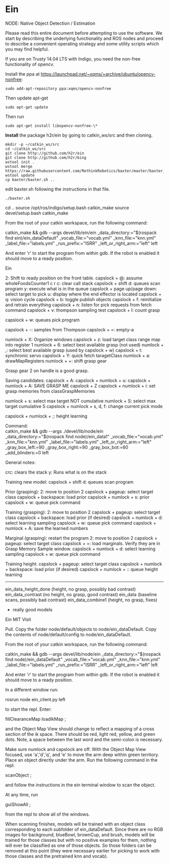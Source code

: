 # Ein
NODE: Native Object Detection / Estimation

Please read this entire document before attempting to use the software. We start
by describing the underlying functionality and ROS nodes and proceed to describe
a convenient operating strategy and some utility scripts which you may find helpful.

If you are on Trusty 14.04 LTS with Indigo, you need the non-free functionality of opencv.

Install the ppa at https://launchpad.net/~xqms/+archive/ubuntu/opencv-nonfree:
```
sudo add-apt-repository ppa:xqms/opencv-nonfree
```
Then update apt-get 
```
sudo apt-get update
```
Then run
```
sudo apt-get install libopencv-nonfree-\*
```

**Install** the package h2r/ein by going to catkin_ws/src and then cloning.
```
mkdir -p ~/catkin_ws/src
cd ~/catkin_ws/src
git clone http://github.com/h2r/ein
git clone http://github.com/h2r/bing
wstool init .
wstool merge https://raw.githubusercontent.com/RethinkRobotics/baxter/master/baxter_sdk.rosinstall
wstool update
cp baxter/baxter.sh ..
```
edit baxter.sh following the instructions in that file.
```
./baxter.sh
```

cd .. 
source /opt/ros/indigo/setup.bash
catkin_make
source devel/setup.bash
catkin_make


From the root of your catkin workspace, run the following command:

catkin_make && gdb --args devel/lib/ein/ein _data_directory:="$(rospack find ein)/ein_dataDefault" _vocab_file:="vocab.yml" _knn_file:="knn.yml" _label_file:="labels.yml" _run_prefix:="ISRR" _left_or_right_arm:="left" left

And enter 'r' to start the program from within gdb. If the robot is enabled it should move to a ready position.
    


Ein

2: Shift to ready position on the front table.
capslock + @: assume wholeFoodsCounter1
c r c: clear call stack
capslock + shift d: queues scan program
y: execute what is in the queue
capslock + page up/page down: select target to pick
u:  display where the end effector is located
capslock + q: vision cycle
capslock + b: toggle publish objects
capslock + f: reinitialize and retrain everything
capslock + n: listen for pick requests from fetch command
capslock + v: thompson sampling test
capslock + I: count grasp

capslock + w: queues pick program

capslock + -: samples from Thompson
capslock + =: empty-a

numlock + X: Organize windows
capslock + z: load target class range map into register 1
numlock + 6: select best available grasp (not used)
numlock + ,: select best available grasp (used by capslock + w)
capslock + t: synchronic servo
capslock + Y: quick fetch taragetClass
numlock + a: drawMapRegisters
numlock + +: shift grasp gear

Grasp gear 2 on handle is a good grasp. 

Saving candidates:
capslock + A:
capslock + numlock + u:
capslock + numlock + A:  SAVE GRASP ME
capslock + Z
capslock + numlock + i: set grasp memories from classGraspMemories

numlock + s: select max target NOT cumulative
numlock + S: select max target cumulative
S
capslock + numlock + s, d, f: change current pick mode

capslock + numlock + ;: height learning


Command:                         
catkin_make && gdb --args ./devel/lib/node/ein  _data_directory:="$(rospack find node)/ein_data1" _vocab_file:="vocab.yml" _knn_file:="knn.yml" _label_file:="labels.yml" _left_or_right_arm:="left" _gray_box_left:=90 _gray_box_right:=90 _gray_box_bot:=60 _add_blinders:=0 left


General notes:

crc:  clears the stack
y:  Runs what is on the stack

Training new model:
capslock + shift d: queues scan program


Prior (grasping):
2: move to position 2
capslock + pageup: select target class
capslock + backspace: load prior 
capslock + numlock + s: prior
capslock + w:  queue pick command


Training (grasping):
2: move to position 2
capslock + pageup: select target class
capslock + backspace: load prior (if desired)
capslock + numlock + d: select learning sampling 
capslock + w:  queue pick command
capslock + numlock + A: save the learned numbers

Marginal (grasping):
restart the program
2: move to position 2
capslock + pageup: select target class
capslock + =: load marginals.  Verify they are in Grasp Memory Sample window.
capslock + numlock + d: select learning sampling 
capslock + w:  queue pick command


Training height:
capslock + pageup: select target class
capslock + numlock + backspace: load prior (if desired)
capslock + numlock + :: queue height learning




**********************************************************************
ein_data_height_done (height, no grasp, possibly bad contrast)
ein_data_contrast (no height, no grasp, good contrast)
ein_data (baseline scans, possibly bad contrast)
ein_data_combine1 (height, no grasp, fixes)
 * really good models








Ein MIT Visit

Pull.
Copy the folder node/default/objects to node/ein_dataDefault.
Copy the contents of node/default/config to node/ein_dataDefault.


From the root of your catkin workspace, run the following command:

catkin_make && gdb --args devel/lib/node/ein _data_directory:="$(rospack find node)/ein_dataDefault" _vocab_file:="vocab.yml" _knn_file:="knn.yml" _label_file:="labels.yml" _run_prefix:="ISRR" _left_or_right_arm:="left" left

And enter 'r' to start the program from within gdb. If the robot is enabled it should move to a ready position.

In a different window run:

rosrun node ein_client.py left

to start the repl. Enter:

fillClearanceMap loadIkMap ;

and the Object Map View should change to reflect a mapping of a cross section of the ik space. There should be
red, light red, yellow, and green dots. Note, a space between the last word and the semi-colon is necessary.

Make sure numlock and capslock are off. With the Object Map View focused, use 'a','d','q', and 'e' to move the arm
deep within green territory. Place an object directly under the arm. Run the following command in the repl:

scanObject ;

and follow the instructions in the ein terminal window to scan the object.

At any time, run

guiShowAll ;

from the repl to show all of the windows.

When scanning finishes, models will be trained with an object class corresponding to each subfolder
of ein_dataDefault. Since there are no RGB images for
background, blueBowl, brownCup, and brush, models will be trained for those classes but with no positive examples
for them, nothing will ever be classified as one of those objects. So those folders can be removed at this point
(they were necessary earlier for picking to work with those classes and the pretrained knn and vocab).







